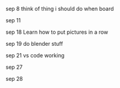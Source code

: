 sep 8
think of thing i should do when board 

sep 11

sep 18
Learn how to put pictures in a row 

sep 19
do blender stuff

sep 21
vs code working

sep 27

sep 28
